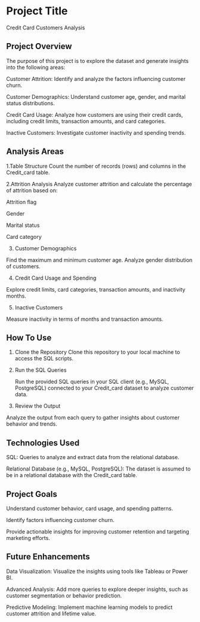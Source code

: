  
# Project Title

Credit Card Customers Analysis 


## Project Overview

The purpose of this project is to explore the dataset and generate insights into the following areas:

Customer Attrition: Identify and analyze the factors influencing customer churn.

Customer Demographics: Understand customer age, gender, and marital status distributions.

Credit Card Usage: Analyze how customers are using their credit cards, including credit limits, transaction amounts, and card categories.

Inactive Customers: Investigate customer inactivity and spending trends.
## Analysis Areas

1.Table Structure
Count the number of records (rows) and columns in the Credit_card table.

2.Attrition Analysis
Analyze customer attrition and calculate the percentage of attrition based on:

Attrition flag

Gender

Marital status

Card category


3. Customer Demographics

Find the maximum and minimum customer age.
Analyze gender distribution of customers.

4. Credit Card Usage and Spending

Explore credit limits, card categories, transaction amounts, and inactivity months.

5. Inactive Customers

Measure inactivity in terms of months and transaction amounts.


## How To Use

1. Clone the Repository
Clone this repository to your local machine to access the SQL scripts.

2. Run the SQL Queries

    Run the provided SQL queries in your SQL client (e.g., MySQL, PostgreSQL) connected to your Credit_card dataset to analyze customer data.

3. Review the Output

Analyze the output from each query to gather insights about customer behavior and trends.
## Technologies Used
SQL: Queries to analyze and extract data from the relational database.

Relational Database (e.g., MySQL, PostgreSQL): The dataset is assumed to be in a relational database with the Credit_card table.
## Project Goals

Understand customer behavior, card usage, and spending patterns.

Identify factors influencing customer churn.

Provide actionable insights for improving customer retention and targeting marketing efforts.
## Future Enhancements

Data Visualization: Visualize the insights using tools like Tableau or Power BI.

Advanced Analysis: Add more queries to explore deeper insights, such as customer segmentation or behavior prediction.

Predictive Modeling: Implement machine learning models to predict customer attrition and lifetime value.
